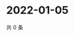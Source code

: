 # 2022-01-05

共 0 条

<!-- BEGIN WEIBO -->
<!-- 最后更新时间 Wed Jan 05 2022 03:12:44 GMT+0800 (China Standard Time) -->

<!-- END WEIBO -->
